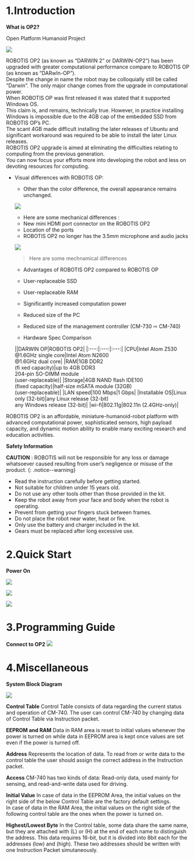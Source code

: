 
# 1.Introduction

**What is OP2?**

Open Platform Humanoid Project

![](/images/op2/op2_product.jpg)

ROBOTIS OP2 (as known as “DARWIN 2” or DARWIN-OP2”) has been upgraded with greater computational performance compare to ROBOTIS OP (as known as “DARwIn-OP”).  
Despite the change in name the robot may be colloquially still be called “Darwin”. The only major change comes from the upgrade in computational power.  
When ROBOTIS OP was first released it was stated that it supported Windows OS.  
This claim is, and remains, technically true. However, in practice installing Windows is impossible due to the 4GB cap of the embedded SSD from ROBOTIS OP’s PC.  
The scant 4GB made difficult installing the later releases of Ubuntu and significant workaround was required to be able to install the later Linux releases.  
ROBOTIS OP2 upgrade is aimed at eliminating the difficulties relating to computing from the previous generation.  
You can now focus your efforts more into developing the robot and less on devoting resources for computing.

- Visual differences with ROBOTIS OP:  
  - Other than the color difference, the overall appearance remains unchanged.
  
  ![](/images/op2/op2_001.png)
  
  - Here are some mechanical differences :
   - New mini HDMI port connector on the ROBOTIS OP2
   - Location of the ports
   - ROBOTIS OP2 no longer has the 3.5mm microphone and audio jacks
   
   ![](/assets/images/platform/op2/op2_002.png)
   
   > Here are some mechnamical differences
  
  - Advantages of ROBOTIS OP2 compared to ROBOTIS OP
   - User-replaceable SSD
   - User-replaceable RAM
   - Significantly increased computation power
   - Reduced size of the PC
   - Reduced size of the management controller (CM-730 ⇨ CM-740)
   
   - Hardware Spec Comparison
   
   ||DARWIN OP|ROBOTIS OP2|
|:---:|:---:|:---:|
|CPU|Intel Atom Z530<br />@1.6GHz single core|Intel Atom N2600<br />@1.6GHz dual core|
|RAM|1GB DDR2<br />(fi xed capacity)|up to 4GB DDR3<br />204-pin SO-DIMM module<br />(user-replaceable)|
|Storage|4GB NAND flash IDE100<br />(fixed capacity)|half-size mSATA module (32GB)<br />(user-replaceable)|
|LAN speed|100 Mbps|1 Gbps|
|Installable OS|Linux only (32-bit)|any Linux release (32-bit)<br />any Windows release (32-bit)|
|wi-fi|802.11g|802.11n (2.4GHz-only)|

ROBOTIS OP2 is an affordable, miniature-humanoid-robot platform with advanced computational power, sophisticated sensors,
high payload capacity, and dynamic motion ability to enable many exciting research and education activities.

**Safety Information**

**CAUTION** : ROBOTIS will not be responsible for any loss or damage whatsoever caused resulting from
user’s negligence or misuse of the product.
{: .notice--warning}

- Read the instruction carefully before getting started.
- Not suitable for children under 15 years old.
- Do not use any other tools other than those provided in the kit.
- Keep the robot away from your face and body when the robot is operating.
- Prevent from getting your fingers stuck between frames.
- Do not place the robot near water, heat or fire.
- Only use the battery and charger included in the kit.
- Gears must be replaced after long excessive use.

# 2.Quick Start
   
**Power On**

![](/images/op2/op2_008.png)

![](/images/op2/op2_009.png)

![](/images/op2/op2_010.png)

# 3.Programming Guide

**Connect to OP2**
![](/images/op2/op2_023.png)

# 4.Miscellaneous

**System Block Diagram**

![](/images/op2/op2_030.png)

**Control Table**
Control Table consists of data regarding the current status and operation of CM-740. The user can control CM-740 by changing data of Control Table via Instruction packet.

**EEPROM and RAM**
Data in RAM area is reset to initial values whenever the power is turned on while data in EEPROM area is kept once values are set even if the power is turned off.

**Address**
Represents the location of data. To read from or write data to the control table the user should assign the correct address in the Instruction packet.

**Access**
CM-740 has two kinds of data: Read-only data, used mainly for sensing, and read-and-write data used for driving.

**Initial Value**
In case of data in the EEPROM Area, the initial values on the right side of the below Control Table are the factory default settings.  
In case of data in the RAM Area, the initial values on the right side of the following control table are the ones when the power is turned on.

**Highest/Lowest Byte**
In the Control table, some data share the same name, but they are attached with (L) or (H) at the end of each name to distinguish the address. This data requires 16-bit, but it is divided into 8bit each for the addresses (low) and (high). These two addresses should be written with one Instruction Packet simutaneously.
